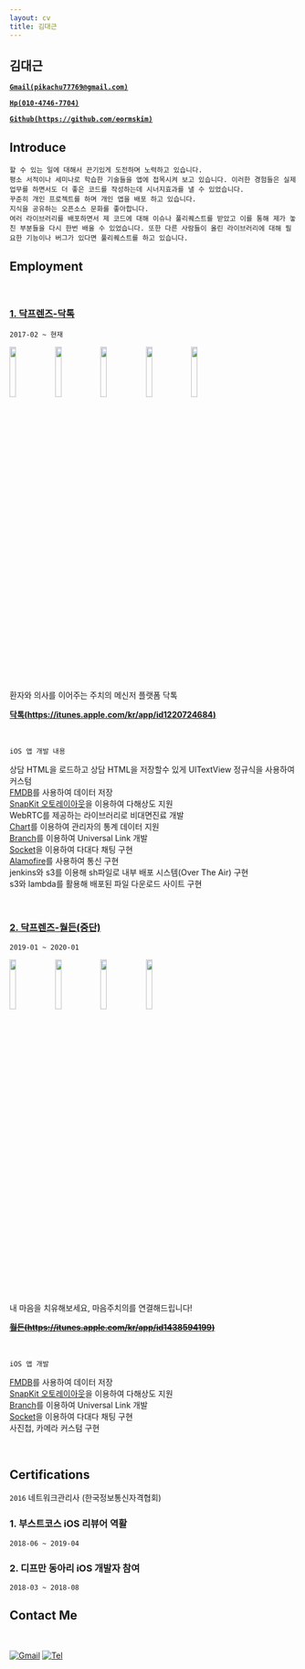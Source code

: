 ```yaml
---
layout: cv
title: 김대근
---
```



## 김대근

<a href="mailto:pikachu77769@gmail.com" style="font-weight: bold;">`Gmail(pikachu77769@gmail.com)`</a>

<a href="tel:010-4746-7704" style="font-weight: bold;">`Hp(010-4746-7704)`</a>

<a href="https://github.com/eormskim/" style="font-weight: bold;">`Github(https://github.com/eormskim)`</a>


## Introduce

`할 수 있는 일에 대해서 끈기있게 도전하며 노력하고 있습니다.`<br>
`평소 서적이나 세미나로 학습한 기술들을 앱에 접목시켜 보고 있습니다. 이러한 경험들은 실제 업무를 하면서도 더 좋은 코드를 작성하는데 시너지효과를 낼 수 있었습니다.`<br>
`꾸준히 개인 프로젝트를 하며 개인 앱을 배포 하고 있습니다.`<br>
`지식을 공유하는 오픈소스 문화를 좋아합니다.`<br>
`여러 라이브러리를 배포하면서 제 코드에 대해 이슈나 풀리퀘스트를 받았고 이를 통해 제가 놓친 부분들을 다시 한번 배울 수 있었습니다. 또한 다른 사람들이 올린 라이브러리에 대해 필요한 기능이나 버그가 있다면 풀리퀘스트를 하고 있습니다.`




## Employment



<br>

### [1. 닥프렌즈-닥톡](https://www.doctalk.co.kr/)

`2017-02 ~ 현재`

<img src="https://pikachu987.github.io/cvdata/resources/employment/doctalk/appstore/1.png?cv=2" width="15%">
<img src="https://pikachu987.github.io/cvdata/resources/employment/doctalk/appstore/2.png?cv=2" width="15%">
<img src="https://pikachu987.github.io/cvdata/resources/employment/doctalk/appstore/3.png?cv=2" width="15%">
<img src="https://pikachu987.github.io/cvdata/resources/employment/doctalk/appstore/4.png?cv=2" width="15%">
<img src="https://pikachu987.github.io/cvdata/resources/employment/doctalk/appstore/5.png?cv=2" width="15%">

환자와 의사를 이어주는 주치의 메신저 플랫폼 닥톡

__[닥톡(https://itunes.apple.com/kr/app/id1220724684)](https://itunes.apple.com/kr/app/id1220724684)__

<br>

`iOS 앱 개발 내용`

상담 HTML을 로드하고 상담 HTML을 저장할수 있게 UITextView 정규식을 사용하여 커스텀<br>
[FMDB](https://github.com/ccgus/fmdb)를 사용하여 데이터 저장<br>
[SnapKit 오토레이아웃](https://github.com/SnapKit/SnapKit)을 이용하여 다해상도 지원<br>
WebRTC를 제공하는 라이브러리로 비대면진료 개발<br>
[Chart](https://github.com/danielgindi/Charts)를 이용하여 관리자의 통계 데이터 지원<br>
[Branch](https://dashboard.branch.io/)를 이용하여 Universal Link 개발<br>
[Socket](https://github.com/socketio/socket.io-client-swift)을 이용하여 다대다 채팅 구현<br>
[Alamofire](https://github.com/Alamofire/Alamofire)를 사용하여 통신 구현<br>
jenkins와 s3를 이용해 sh파일로 내부 배포 시스템(Over The Air) 구현<br>
s3와 lambda를 활용해 배포된 파일 다운로드 사이트 구현<br>



<div class="page-break"></div>

<br>

### [2. 닥프렌즈-월든(중단)](https://www.docfriends.com/)

`2019-01 ~ 2020-01`

<img src="https://pikachu987.github.io/cvdata/resources/employment/walden/appstore/1.png?cv=2" width="15%">
<img src="https://pikachu987.github.io/cvdata/resources/employment/walden/appstore/2.png?cv=2" width="15%">
<img src="https://pikachu987.github.io/cvdata/resources/employment/walden/appstore/3.png?cv=2" width="15%">
<img src="https://pikachu987.github.io/cvdata/resources/employment/walden/appstore/4.png?cv=2" width="15%">

내 마음을 치유해보세요, 마음주치의를 연결해드립니다!

~~__[월든(https://itunes.apple.com/kr/app/id1438594199)](https://itunes.apple.com/kr/app/id1438594199)__~~

<br>

`iOS 앱 개발`

[FMDB](https://github.com/ccgus/fmdb)를 사용하여 데이터 저장<br>
[SnapKit 오토레이아웃](https://github.com/SnapKit/SnapKit)을 이용하여 다해상도 지원<br>
[Branch](https://dashboard.branch.io/)를 이용하여 Universal Link 개발<br>
[Socket](https://github.com/socketio/socket.io-client-swift)을 이용하여 다대다 채팅 구현<br>
사진첩, 카메라 커스텀 구현<br>

<br>

## Certifications

`2016` 네트워크관리사 (한국정보통신자격협회)


### 1. 부스트코스 iOS 리뷰어 역활

`2018-06 ~ 2019-04`

### 2. 디프만 동아리 iOS 개발자 참여

`2018-03 ~ 2018-08`


## Contact Me

<br>

[![Gmail](https://img.shields.io/badge/Gmail-d14836?style=flat&logo=Gmail&logoColor=white&link=mailto:pikachu77769@gmail.com)](mailto:pikachu77769@gmail.com)
[![Tel](https://img.shields.io/badge/%F0%9F%93%B2%F0%9F%93%9E-Tel-green?style=flat&logoColor=white&link=tel:010-4746-7704)](tel:010-4746-7704)
